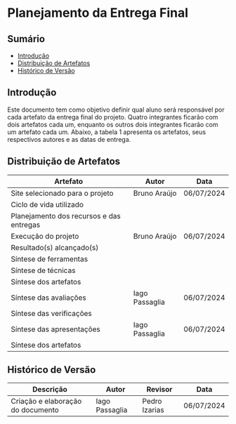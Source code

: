 # Planejamento da Entrega Final

## Sumário

- [Introdução](#introdução)
- [Distribuição de Artefatos](#distribuição-de-artefatos)
- [Histórico de Versão](#histórico-de-versão)


## Introdução

Este documento tem como objetivo definir qual aluno será responsável por cada artefato da entrega final do projeto. Quatro integrantes ficarão com dois artefatos cada um, enquanto os outros dois integrantes ficarão com um artefato cada um. Abaixo, a tabela 1 apresenta os artefatos, seus respectivos autores e as datas de entrega.

## Distribuição de Artefatos

| Artefato                                 | Autor | Data       |
|------------------------------------------|-------|------------|
| Site selecionado para o projeto          | Bruno Araújo      |    06/07/2024        |
| Ciclo de vida utilizado                  |       |            |
| Planejamento dos recursos e das entregas |       |            |
| Execução do projeto                      | Bruno Araújo      |  06/07/2024           |
| Resultado(s) alcançado(s)                |       |            |
| Síntese de ferramentas                   |       |            |
| Síntese de técnicas                      |       |            |
| Síntese dos artefatos                    |       |            |
| Síntese das avaliações                   | Iago Passaglia | 06/07/2024 |
| Síntese das verificações                 |       |            |
| Síntese das apresentações                | Iago Passaglia | 06/07/2024 |
| Síntese dos artefatos                    |       |            |

## Histórico de Versão

| Descrição                    | Autor | Revisor | Data       |
|------------------------------|-------|---------|------------|
| Criação e elaboração do documento         | Iago Passaglia | Pedro Izarias | 06/07/2024 |


